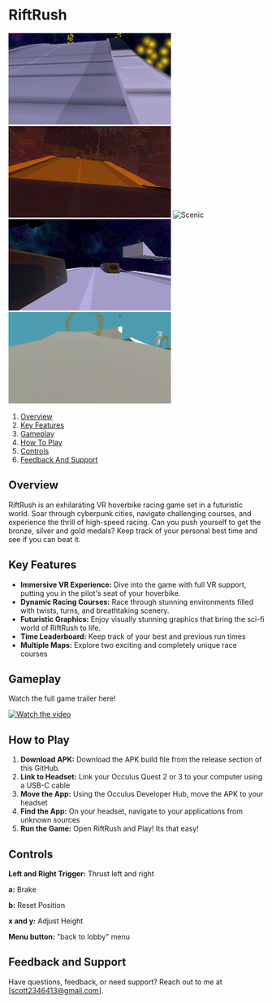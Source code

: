 # RiftRush

![Highway](Gifs/Highway%20Gif.gif)
![Jumping](Gifs/Jumping%20Gif.gif)
![Scenic](Gifs/Scenic%20Gif.gif)
![Tram Jump](Gifs/Tram%20Jump%20Gif.gif)
![Tutorial](Gifs/Tutorial%20Gif.gif)

1. [Overview](#overview)
2. [Key Features](#key-features)
3. [Gameplay](#gameplay)
4. [How To Play](#how-to-play)
5. [Controls](#controls)
6. [Feedback And Support](#feedback-and-support)

## Overview

RiftRush is an exhilarating VR hoverbike racing game set in a futuristic world. Soar through cyberpunk cities, navigate challenging courses, and experience the thrill of high-speed racing.
Can you push yourself to get the bronze, silver and gold medals? Keep track of your personal best time and see if you can beat it.

## Key Features

- **Immersive VR Experience:** Dive into the game with full VR support, putting you in the pilot's seat of your hoverbike.
- **Dynamic Racing Courses:** Race through stunning environments filled with twists, turns, and breathtaking scenery.
- **Futuristic Graphics:** Enjoy visually stunning graphics that bring the sci-fi world of RiftRush to life.
- **Time Leaderboard:** Keep track of your best and previous run times
- **Multiple Maps:** Explore two exciting and completely unique race courses

## Gameplay
Watch the full game trailer here!

<a href="https://youtu.be/JH_ClvE67l8" target="_blank">
  <img src="https://img.youtube.com/vi/JH_ClvE67l8/maxresdefault.jpg" alt="Watch the video" width="512">
</a>

## How to Play

1. **Download APK:** Download the APK build file from the release section of this GitHub.
2. **Link to Headset:** Link your Occulus Quest 2 or 3 to your computer using a USB-C cable
3. **Move the App:** Using the Occulus Developer Hub, move the APK to your headset
4. **Find the App:** On your headset, navigate to your applications from unknown sources
5. **Run the Game:** Open RiftRush and Play! Its that easy!

## Controls
**Left and Right Trigger:** Thrust left and right

**a:** Brake

**b:** Reset Position

**x and y:** Adjust Height

**Menu button:** "back to lobby" menu

## Feedback and Support

Have questions, feedback, or need support? Reach out to me at [scott2346413@gmail.com].


